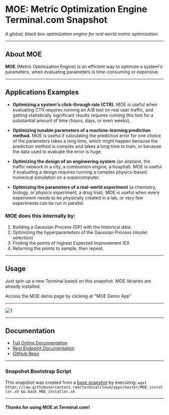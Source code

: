 # **MOE: Metric Optimization Engine** Terminal.com Snapshot

*A global, black box optimization engine for real world metric optimization.*

---

## About MOE

**MOE** (Metric Optimization Engine) is an efficient way to optimize a system's parameters, when evaluating parameters is time-consuming or expensive.

---

## Applications Examples

- **Optimizing a system's click-through rate (CTR).**  MOE is useful when evaluating CTR requires running an A/B test on real user traffic, and getting statistically significant results requires running this test for a substantial amount of time (hours, days, or even weeks).

- **Optimizing tunable parameters of a machine-learning prediction method.**  MOE is useful if calculating the prediction error for one choice of the parameters takes a long time, which might happen because the prediction method is complex and takes a long time to train, or because the data used to evaluate the error is huge.

- **Optimizing the design of an engineering system** (an airplane, the traffic network in a city, a combustion engine, a hospital).  MOE is useful if evaluating a design requires running a complex physics-based numerical simulation on a supercomputer.

- **Optimizing the parameters of a real-world experiment** (a chemistry, biology, or physics experiment, a drug trial).  MOE is useful when every experiment needs to be physically created in a lab, or very few experiments can be run in parallel.

### MOE does this internally by:

1. Building a Gaussian Process (GP) with the historical data.
2. Optimizing the hyperparameters of the Gaussian Process (model selection)
3. Finding the points of highest Expected Improvement (EI)
4. Returning the points to sample, then repeat.

---

## Usage

Just spin up a new Terminal based on this snapshot. MOE libraries are already installed.

Access the MOE demo page by clicking at "MOE Demo App"

---

![1](http://i.imgur.com/L9HcTQg.png)

---

## Documentation

- [Full Online Documentation](http://yelp.github.io/MOE/)
- [Rest Endpoint Documentation](http://yelp.github.io/MOE/moe.views.rest.html)
- [GitHub Repo](http://github.com/Yelp/MOE/)

---

### Snapshot Bootstrap Script

This snapshot was created from a [base snapshot](https://www.terminal.com/tiny/FzpHiTXG1K) by executing:
`wget https://raw.githubusercontent.com/terminalcloud/apps/master/MOE_installer.sh && bash MOE_installer.sh`

---

#### Thanks for using MOE at Terminal.com!

